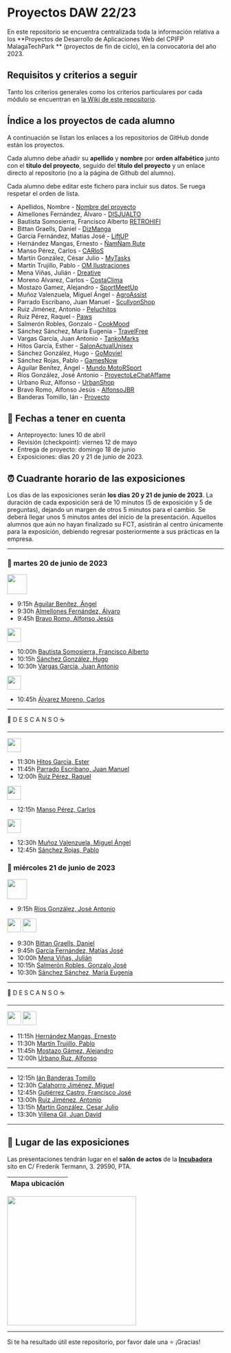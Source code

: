 # Proyectos DAW 22/23

En este repositorio se encuentra centralizada toda la información relativa a los **Proyectos de Desarrollo de Aplicaciones Web del CPIFP MalagaTechPark ** (proyectos de fin de ciclo), en la convocatoria del año 2023.

## Requisitos y criterios a seguir

Tanto los criterios generales como los criterios particulares por cada módulo se encuentran en [la Wiki de este repositorio](https://github.com/MalagaTechPark/2daw-tfc-2223/wiki).

## Índice a los proyectos de cada alumno

A continuación se listan los enlaces a los repositorios de GitHub donde están los proyectos. 

Cada alumno debe añadir su **apellido** y **nombre** por **orden alfabético** junto con el **título del proyecto**, seguido del **título del proyecto** y un enlace directo al repositorio (no a la página de Github del alumno). 

Cada alumno debe editar este fichero para incluir sus datos. Se ruega respetar el orden de lista.

* Apellidos, Nombre - [Nombre del proyecto](https://github.com/nombre_del_repositorio)
* Almellones Fernández, Álvaro - [DISJUALTO](https://github.com/aalmfer2001/proyectoFinal)
* Bautista Somosierra, Francisco Alberto [RETROHIFI](https://github.com/FranciscoBautistaSomo/proyectoFinal2DAW)
* Bittan Graells, Daniel - [DizManga](https://github.com/DanyBittan/DizManga)
* García Fernández, Matias José - [LiftUP](https://github.com/matgarfer499/LiftUp)
* Hernández Mangas, Ernesto - [ÑamÑam Rute](https://github.com/ehm4/ProyectoFinalDawErnesto)
* Manso Pérez, Carlos - [CARloS](https://github.com/CarlosMansoPerez/ProyectoCARloS)
* Martín González, César Julio - [MyTasks](https://github.com/cesarjulio19/MyTasks)
* Martín Trujillo, Pablo - [OM Ilustraciones](https://github.com/PabloMartinTrujillo/OM-Ilustraciones)
* Mena Viñas, Julián - [Dreative](https://github.com/julianmenav/proyecto-final)
* Moreno Alvarez, Carlos - [CostaClima](https://github.com/carlosalvarez13/ProyectoFinal)
* Mostazo Gamez, Alejandro - [SportMeetUp](https://github.com/AlejandroMostazo/Proyecto_final_DAW)
* Muñoz Valenzuela, Miguel Ángel - [AgroAssist](https://github.com/miguelmunval/ProyectoFinal)
* Parrado Escribano, Juan Manuel - [ScullyonShop](https://github.com/juanmaparrado/ScullyonBrand_TFG.git)
* Ruiz Jiménez, Antonio -  [Peluchitos](https://github.com/rjantonio/Peluchitos)
* Ruiz Pérez, Raquel - [Paws](https://github.com/RaquelRuiz4/ProyectoPAWS)
* Salmerón Robles, Gonzalo - [CookMood](https://github.com/gonzalosalmeron/cookmood)
* Sánchez Sánchez, María Eugenia - [TravelFree](https://github.com/mariasnchez/travelFree)
* Vargas García, Juan Antonio - [TankoMarks](https://github.com/juanantoniovargar/TankoMarks)
* Hitos García, Esther - [SalonActualUnisex](https://github.com/hitos-esther/SalonActualUnisex)
* Sánchez González, Hugo - [GoMovie!](https://github.com/hugosanchezg/proyectoFinalDAW)
* Sánchez Rojas, Pablo - [GamesNow](https://github.com/psanroj268/GamesNow)
* Aguilar Benítez, Ángel - [Mundo MotoRSport](https://github.com/AngelAguben/MundoMotoRSport)
* Ríos González, José Antonio - [ProyectoLeChatAffame](https://github.com/JoseAntonioRiosGonzalez/ProyectoLeChatAffame)
* Urbano Ruz, Alfonso - [UrbanShop](https://github.com/aUrbano24/ProyectoFinal---2022-2023)
* Bravo Romo, Alfonso Jesús - [AlfonsoJBR](https://github.com/AlfonsoJBR)
* Banderas Tomillo, Ián - [Proyecto](https://github.com/ianbanderas/ProjectoDAW/tree/main)


## 📝 Fechas a tener en cuenta
* Anteproyecto: lunes 10 de abril
* Revisión (checkpoint): viernes 12 de mayo
* Entrega de proyecto: domingo 18 de junio
* Exposiciones: días 20 y 21 de junio de 2023.


## ⏰ Cuadrante horario de las exposiciones

Los días de las exposiciones serán **los días 20 y 21 de junio de 2023**. La duración de cada exposición será de 10 minutos (5 de exposición y 5 de preguntas), dejando un margen de otros 5 minutos para el cambio. Se deberá llegar unos 5 minutos antes del inicio de la presentación. Aquellos alumnos que aún no hayan finalizado su FCT, asistirán al centro únicamente para la exposición, debiendo regresar posteriormente a sus prácticas en la empresa.

<hr>

### :calendar: martes 20 de junio de 2023

<img height="46px" src="https://1000marcas.net/wp-content/uploads/2021/06/Accenture-logo.png">

* 9:15h [Aguilar Benítez, Ángel ]()
* 9:30h [Almellones Fernández, Álvaro]()
* 9:45h [Bravo Romo, Alfonso Jesús]()

<img height="32px" src="https://aecconsultoras.com/wp-content/uploads/2020/01/logo-asociados-viewnext.jpg">

* 10:00h [Bautista Somosierra, Francisco Alberto]()
* 10:15h [Sánchez González, Hugo]()
* 10:30h [Vargas García, Juan Antonio]()

<img height="32px" src="https://summa.io/wp-content/uploads/2015/03/summa-logo-black1.png">

* 10:45h [Álvarez Moreno, Carlos]()

<hr>

 🥪 D E S C A N S O ☕

<hr>

<img height="32px" src="https://dhvtechnology.com/wp-content/uploads/2020/01/dhv-logo.png">

* 11:30h [Hitos García, Ester]()
* 11:45h [Parrado Escribano, Juan Manuel]()
* 12:00h [Ruiz Pérez, Raquel]()

<img height="32px" src="https://media.licdn.com/dms/image/C4D0BAQGBI3J90bpq1g/company-logo_200_200/0/1519884109143?e=2147483647&v=beta&t=DkP_5WVKc-FKO2B3drPuP5cSF214T_CZCrxODVuFg0s">

* 12:15h [Manso Pérez, Carlos]()

<img height="32px" src="https://www.opplus.es/images/logo@2x.png">

* 12:30h [Muñoz Valenzuela, Miguel Ángel]()
* 12:45h [Sánchez Rojas, Pablo]()

### :calendar: miércoles 21 de junio de 2023

<img height="46px" src="https://fp.iescampanillas.com/wp-content/uploads/2022/03/FPIC_Logo_single-e1648640356832.png">

* 9:15h [Ríos González, José Antonio ]()


<img height="32px" src="https://www.uc3m.es/ss/Satellite?blobcol=urldata&blobkey=id&blobtable=MungoBlobs&blobwhere=1371551642256&ssbinary=true">
<img height="32px" src="https://static.wixstatic.com/media/fd3de2_7a75c5a8ae22452b97679e70ce3a539a~mv2.jpg/v1/fill/w_640,h_490,al_c,q_80,usm_0.66_1.00_0.01,enc_auto/fd3de2_7a75c5a8ae22452b97679e70ce3a539a~mv2.jpg">

* 9:30h [Bittan Graells, Daniel]()
* 9:45h [García Fernández, Matías José]()
* 10:00h [Mena Viñas, Julián]()
* 10:15h [Salmerón Robles, Gonzalo José]()
* 10:30h [Sánchez Sánchez, María Eugenia]()

<hr>

 🥪 D E S C A N S O ☕

<hr>

<img height="32px" src="https://www.uc3m.es/ss/Satellite?blobcol=urldata&blobkey=id&blobtable=MungoBlobs&blobwhere=1371551642256&ssbinary=true">
<img height="32px" src="https://logowik.com/content/uploads/images/setubal-municipio-participado6590.logowik.com.webp">


* 11:15h [Hernández Mangas, Ernesto]()
* 11:30h [Martín Trujillo, Pablo]()
* 11:45h [Mostazo Gámez, Alejandro]()
* 12:00h [Urbano Ruz, Alfonso]()
<hr>

* 12:15h [Ián Banderas Tomillo]()
* 12:30h [Calahorro Jiménez, Miguel]()
* 12:45h [Gutiérrez Castro, Francisco José]()
* 13:00h [Ruiz Jiménez, Antonio]()
* 13:15h [Martín González, Cesar Julio]()
* 13:30h [Villena Gil, Juan David]()


<hr>

## :school: Lugar de las exposiciones

Las presentaciones tendrán lugar en el **salón de actos** de la [**Incubadora**](https://goo.gl/maps/VGMpWnnpCZJQbP21A) sito en C/ Frederik Termann, 3. 29590, PTA.

Mapa ubicación             | 
:-------------------------:|
<a href="https://goo.gl/maps/VGMpWnnpCZJQbP21A" target="_blank"><img src="https://github.com/IESCampanillas/proyectos-dam-2021/blob/master/IESCFP_mapa_ubicacion.png" width="300" /></a> 


<hr>

Si te ha resultado útil este repositorio, por favor dale una :star: ¡Gracias!

